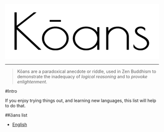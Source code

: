 ![alt text](koans.png "kōans")
________________________________

> Kōans are a paradoxical anecdote or riddle, used in Zen Buddhism to demonstrate the inadequacy of _logical reasoning_ and to _provoke enlightenment_. 

#Intro

If you enjoy trying things out, and learning new languages, this list will help to do that.

#Kōans list
 - [English](https://github.com/ahmdrefat/koans/blob/master/koans-en.md)
